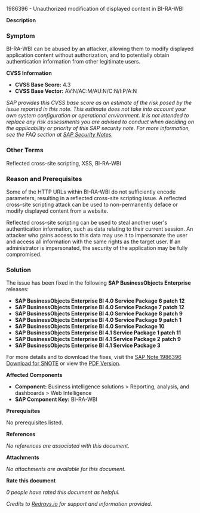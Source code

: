 1986396 - Unauthorized modification of displayed content in BI-RA-WBI

**Description**

### Symptom

BI-RA-WBI can be abused by an attacker, allowing them to modify displayed application content without authorization, and to potentially obtain authentication information from other legitimate users.

**CVSS Information**

- **CVSS Base Score:** 4.3
- **CVSS Base Vector:** AV:N/AC:M/AU:N/C:N/I:P/A:N

_SAP provides this CVSS base score as an estimate of the risk posed by the issue reported in this note. This estimate does not take into account your own system configuration or operational environment. It is not intended to replace any risk assessments you are advised to conduct when deciding on the applicability or priority of this SAP security note. For more information, see the FAQ section at [SAP Security Notes](https://service.sap.com/securitynotes/)._

### Other Terms

Reflected cross-site scripting, XSS, BI-RA-WBI

### Reason and Prerequisites

Some of the HTTP URLs within BI-RA-WBI do not sufficiently encode parameters, resulting in a reflected cross-site scripting issue. A reflected cross-site scripting attack can be used to non-permanently deface or modify displayed content from a website.

Reflected cross-site scripting can be used to steal another user's authentication information, such as data relating to their current session. An attacker who gains access to this data may use it to impersonate the user and access all information with the same rights as the target user. If an administrator is impersonated, the security of the application may be fully compromised.

### Solution

The issue has been fixed in the following **SAP BusinessObjects Enterprise** releases:

- **SAP BusinessObjects Enterprise BI 4.0 Service Package 6 patch 12**
- **SAP BusinessObjects Enterprise BI 4.0 Service Package 7 patch 12**
- **SAP BusinessObjects Enterprise BI 4.0 Service Package 8 patch 9**
- **SAP BusinessObjects Enterprise BI 4.0 Service Package 9 patch 1**
- **SAP BusinessObjects Enterprise BI 4.0 Service Package 10**
- **SAP BusinessObjects Enterprise BI 4.1 Service Package 1 patch 11**
- **SAP BusinessObjects Enterprise BI 4.1 Service Package 2 patch 9**
- **SAP BusinessObjects Enterprise BI 4.1 Service Package 3**

For more details and to download the fixes, visit the [SAP Note 1986396 Download for SNOTE](https://notesdownloads.sap.com/note/0040000017833062017) or view the [PDF Version](https://userapps.support.sap.com/sap/support/sfm/notes/print/0001986396?language=en-US&token=59996C1C87CB47A0F121D902194C7473).

**Affected Components**

- **Component:** Business intelligence solutions > Reporting, analysis, and dashboards > Web Intelligence
- **SAP Component Key:** BI-RA-WBI

**Prerequisites**

No prerequisites listed.

**References**

_No references are associated with this document._

**Attachments**

_No attachments are available for this document._

**Rate this document**

_0 people have rated this document as helpful._

*Credits to [Redrays.io](https://redrays.io) for support and information provided.*